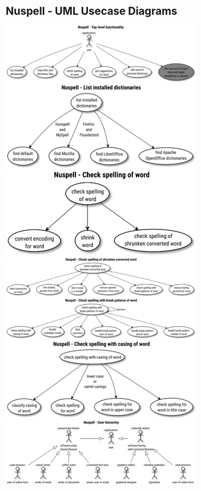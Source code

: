 # Nuspell - UML Usecase Diagrams
[![](00-top-level-usecase-diagram.svg)](00-top-level-usecase-diagram.svg)
[![](10-list-dictionaries-usecase-diagram.svg)](10-list-dictionaries-usecase-diagram.svg)
[![](30-check-spelling-usecase-diagram.svg)](30-check-spelling-usecase-diagram.svg)
[![](31-check-spelling_priv-usecase-diagram.svg)](31-check-spelling_priv-usecase-diagram.svg)
[![](32-check-spelling_break-usecase-diagram.svg)](32-check-spelling_break-usecase-diagram.svg)
[![](33-check-spelling_casing-usecase-diagram.svg)](33-check-spelling_casing-usecase-diagram.svg)
[![](99-user-hierarchy-usecase-diagram.svg)](99-user-hierarchy-usecase-diagram.svg)
